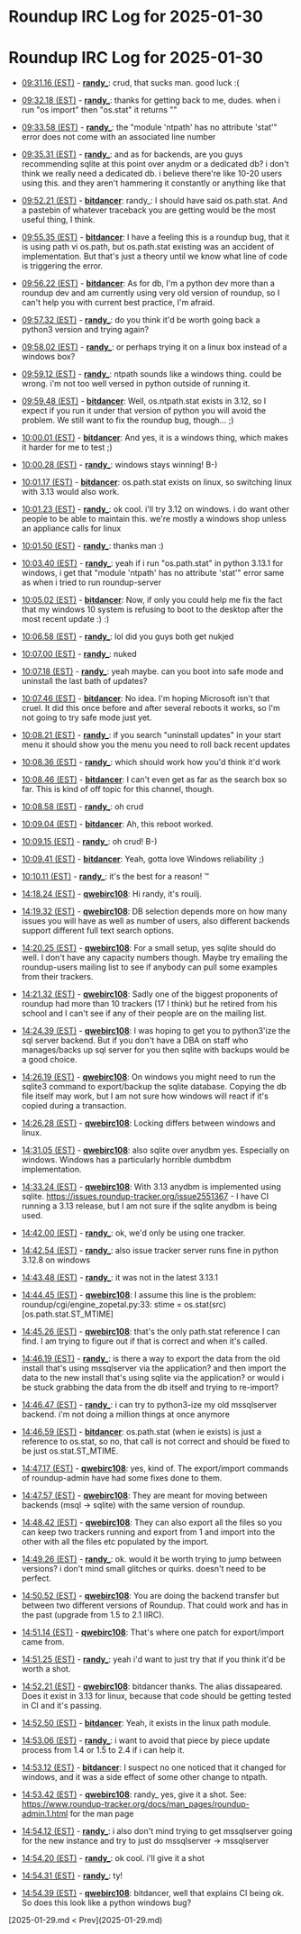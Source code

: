 # Roundup IRC Log for 2025-01-30 #
# Roundup IRC Log for 2025-01-30
* <a href="#09:31.16" id="09:31.16">09:31.16 (EST)</a> - __[randy_](https://github.com/randy_)__: crud, that sucks man. good luck :(

* <a href="#09:32.18" id="09:32.18">09:32.18 (EST)</a> - __[randy_](https://github.com/randy_)__: thanks for getting back to me, dudes. when i run "os import" then "os.stat" it returns "<built-in function stat>"

* <a href="#09:33.58" id="09:33.58">09:33.58 (EST)</a> - __[randy_](https://github.com/randy_)__: the "module 'ntpath' has no attribute 'stat'" error does not come with an associated line number

* <a href="#09:35.31" id="09:35.31">09:35.31 (EST)</a> - __[randy_](https://github.com/randy_)__: and as for backends, are you guys recommending sqlite at this point over anydm or a dedicated db? i don't think we really need a dedicated db. i believe there're like 10-20 users using this. and they aren't hammering it constantly or anything like that

* <a href="#09:52.21" id="09:52.21">09:52.21 (EST)</a> - __[bitdancer](https://github.com/bitdancer)__: randy_: I should have said os.path.stat.  And a pastebin of whatever traceback you are getting would be the most useful thing, I think.

* <a href="#09:55.35" id="09:55.35">09:55.35 (EST)</a> - __[bitdancer](https://github.com/bitdancer)__: I have a feeling this is a roundup bug, that it is using path vi os.path, but os.path.stat existing was an accident of implementation.  But that's just a theory until we know what line of code is triggering the error.

* <a href="#09:56.22" id="09:56.22">09:56.22 (EST)</a> - __[bitdancer](https://github.com/bitdancer)__: As for db, I'm a python dev more than a roundup dev and am currently using very old version of roundup, so I can't help you with current best practice, I'm afraid.

* <a href="#09:57.32" id="09:57.32">09:57.32 (EST)</a> - __[randy_](https://github.com/randy_)__: do you think it'd be worth going back a python3 version and trying again?
* <a href="#09:58.02" id="09:58.02">09:58.02 (EST)</a> - __[randy_](https://github.com/randy_)__: or perhaps trying it on a linux box instead of a windows box?

* <a href="#09:59.12" id="09:59.12">09:59.12 (EST)</a> - __[randy_](https://github.com/randy_)__: ntpath sounds like a windows thing. could be wrong. i'm not too well versed in python outside of running it.

* <a href="#09:59.48" id="09:59.48">09:59.48 (EST)</a> - __[bitdancer](https://github.com/bitdancer)__: Well, os.ntpath.stat exists in 3.12, so I expect if you run it under that version of python you will avoid the problem. We still want to fix the roundup bug, though... ;)
* <a href="#10:00.01" id="10:00.01">10:00.01 (EST)</a> - __[bitdancer](https://github.com/bitdancer)__: And yes, it is a windows thing, which makes it harder for me to test ;)

* <a href="#10:00.28" id="10:00.28">10:00.28 (EST)</a> - __[randy_](https://github.com/randy_)__: windows stays winning! B-)
* <a href="#10:01.17" id="10:01.17">10:01.17 (EST)</a> - __[bitdancer](https://github.com/bitdancer)__: os.path.stat exists on linux, so switching linux with 3.13 would also work.
* <a href="#10:01.23" id="10:01.23">10:01.23 (EST)</a> - __[randy_](https://github.com/randy_)__: ok cool. i'll try 3.12 on windows. i do want other people to be able to maintain this. we're mostly a windows shop unless an appliance calls for linux

* <a href="#10:01.50" id="10:01.50">10:01.50 (EST)</a> - __[randy_](https://github.com/randy_)__: thanks man :)

* <a href="#10:03.40" id="10:03.40">10:03.40 (EST)</a> - __[randy_](https://github.com/randy_)__: yeah if i run "os.path.stat" in python 3.13.1 for windows, i get that "module 'ntpath' has no attribute 'stat'" error same as when i tried to run roundup-server

* <a href="#10:05.02" id="10:05.02">10:05.02 (EST)</a> - __[bitdancer](https://github.com/bitdancer)__: Now, if only you could help me fix the fact that my windows 10 system is refusing to boot to the desktop after the most recent update :) :)

* <a href="#10:06.58" id="10:06.58">10:06.58 (EST)</a> - __[randy_](https://github.com/randy_)__: lol did you guys both get nukjed
* <a href="#10:07.00" id="10:07.00">10:07.00 (EST)</a> - __[randy_](https://github.com/randy_)__: nuked
* <a href="#10:07.18" id="10:07.18">10:07.18 (EST)</a> - __[randy_](https://github.com/randy_)__: yeah maybe. can you boot into safe mode and uninstall the last bath of updates?

* <a href="#10:07.46" id="10:07.46">10:07.46 (EST)</a> - __[bitdancer](https://github.com/bitdancer)__: No idea.  I'm hoping Microsoft isn't that cruel.  It did this once before and after several reboots it works, so I'm not going to try safe mode just yet.
* <a href="#10:08.21" id="10:08.21">10:08.21 (EST)</a> - __[randy_](https://github.com/randy_)__: if you search "uninstall updates" in your start menu it should show you the menu you need to roll back recent updates
* <a href="#10:08.36" id="10:08.36">10:08.36 (EST)</a> - __[randy_](https://github.com/randy_)__: which should work how you'd think it'd work
* <a href="#10:08.46" id="10:08.46">10:08.46 (EST)</a> - __[bitdancer](https://github.com/bitdancer)__: I can't even get as far as the search box so far.  This is kind of off topic for this channel, though.

* <a href="#10:08.58" id="10:08.58">10:08.58 (EST)</a> - __[randy_](https://github.com/randy_)__: oh crud
* <a href="#10:09.04" id="10:09.04">10:09.04 (EST)</a> - __[bitdancer](https://github.com/bitdancer)__: Ah, this reboot worked.
* <a href="#10:09.15" id="10:09.15">10:09.15 (EST)</a> - __[randy_](https://github.com/randy_)__: oh crud! B-)
* <a href="#10:09.41" id="10:09.41">10:09.41 (EST)</a> - __[bitdancer](https://github.com/bitdancer)__: Yeah, gotta love Windows reliability ;)

* <a href="#10:10.11" id="10:10.11">10:10.11 (EST)</a> - __[randy_](https://github.com/randy_)__: it's the best for a reason! ™

* <a href="#14:18.24" id="14:18.24">14:18.24 (EST)</a> - __[qwebirc108](https://github.com/qwebirc108)__: Hi randy, it's rouilj.

* <a href="#14:19.32" id="14:19.32">14:19.32 (EST)</a> - __[qwebirc108](https://github.com/qwebirc108)__: DB selection depends more on how many issues you will have as well as number of users, also different backends support different full text search options.

* <a href="#14:20.25" id="14:20.25">14:20.25 (EST)</a> - __[qwebirc108](https://github.com/qwebirc108)__: For a small setup, yes sqlite should do well. I don't have any capacity numbers though. Maybe try emailing the roundup-users mailing list to see if anybody can pull some examples from their trackers.

* <a href="#14:21.32" id="14:21.32">14:21.32 (EST)</a> - __[qwebirc108](https://github.com/qwebirc108)__: Sadly one of the biggest proponents of roundup had more than 10 trackers (17 I think) but he retired from his school and I can't see if any of their people are on the mailing list.

* <a href="#14:24.39" id="14:24.39">14:24.39 (EST)</a> - __[qwebirc108](https://github.com/qwebirc108)__: I was hoping to get you to python3'ize the sql server backend. But if you don't have a DBA on staff who manages/backs up sql server for you then sqlite with backups would be a good choice.

* <a href="#14:26.19" id="14:26.19">14:26.19 (EST)</a> - __[qwebirc108](https://github.com/qwebirc108)__: On windows you might need to run the sqlite3 command to export/backup the sqlite database. Copying the db file itself may work, but I am not sure how windows will react if it's copied during a transaction.
* <a href="#14:26.28" id="14:26.28">14:26.28 (EST)</a> - __[qwebirc108](https://github.com/qwebirc108)__: Locking differs between windows and linux.

* <a href="#14:31.05" id="14:31.05">14:31.05 (EST)</a> - __[qwebirc108](https://github.com/qwebirc108)__: also sqlite over anydbm yes. Especially on windows. Windows has a particularly horrible dumbdbm implementation.

* <a href="#14:33.24" id="14:33.24">14:33.24 (EST)</a> - __[qwebirc108](https://github.com/qwebirc108)__: With 3.13 anydbm is implemented using sqlite. <https://issues.roundup-tracker.org/issue2551367> - I have CI running a 3.13 release, but I am not sure if the sqlite anydbm is being used.

* <a href="#14:42.00" id="14:42.00">14:42.00 (EST)</a> - __[randy_](https://github.com/randy_)__: ok, we'd only be using one tracker.

* <a href="#14:42.54" id="14:42.54">14:42.54 (EST)</a> - __[randy_](https://github.com/randy_)__: also issue tracker server runs fine in python 3.12.8 on windows

* <a href="#14:43.48" id="14:43.48">14:43.48 (EST)</a> - __[randy_](https://github.com/randy_)__: it was not in the latest 3.13.1

* <a href="#14:44.45" id="14:44.45">14:44.45 (EST)</a> - __[qwebirc108](https://github.com/qwebirc108)__: I assume this line is the problem:  roundup/cgi/engine_zopetal.py:33:            stime = os.stat(src)[os.path.stat.ST_MTIME]

* <a href="#14:45.26" id="14:45.26">14:45.26 (EST)</a> - __[qwebirc108](https://github.com/qwebirc108)__: that's the only path.stat reference I can find. I am trying to figure out if that is correct and when it's called.
* <a href="#14:46.19" id="14:46.19">14:46.19 (EST)</a> - __[randy_](https://github.com/randy_)__: is there a way to export the data from the old install that's using mssqlserver via the application? and then import the data to the new install that's using sqlite via the application? or would i be stuck grabbing the data from the db itself and trying to re-import?

* <a href="#14:46.47" id="14:46.47">14:46.47 (EST)</a> - __[randy_](https://github.com/randy_)__: i can try to python3-ize my old mssqlserver backend. i'm not doing a million things at once anymore
* <a href="#14:46.59" id="14:46.59">14:46.59 (EST)</a> - __[bitdancer](https://github.com/bitdancer)__: os.path.stat (when ie exists) is just a reference to os.stat, so no, that call is not correct and should be fixed to be just os.stat.ST_MTIME.
* <a href="#14:47.17" id="14:47.17">14:47.17 (EST)</a> - __[qwebirc108](https://github.com/qwebirc108)__: yes, kind of. The export/import commands of roundup-admin have had some fixes done to them.

* <a href="#14:47.57" id="14:47.57">14:47.57 (EST)</a> - __[qwebirc108](https://github.com/qwebirc108)__: They are meant for moving between backends (msql -> sqlite) with the same version of roundup.

* <a href="#14:48.42" id="14:48.42">14:48.42 (EST)</a> - __[qwebirc108](https://github.com/qwebirc108)__: They can also export all the files so you can keep two trackers running and export from 1 and import into the other with all the files etc populated by the import.
* <a href="#14:49.26" id="14:49.26">14:49.26 (EST)</a> - __[randy_](https://github.com/randy_)__: ok. would it be worth trying to jump between versions? i don't mind small glitches or quirks. doesn't need to be perfect.

* <a href="#14:50.52" id="14:50.52">14:50.52 (EST)</a> - __[qwebirc108](https://github.com/qwebirc108)__: You are doing the backend transfer but between two different versions of Roundup. That could work and has in the past (upgrade from 1.5 to 2.1 IIRC).
* <a href="#14:51.14" id="14:51.14">14:51.14 (EST)</a> - __[qwebirc108](https://github.com/qwebirc108)__: That's where one patch for export/import came from.
* <a href="#14:51.25" id="14:51.25">14:51.25 (EST)</a> - __[randy_](https://github.com/randy_)__: yeah i'd want to just try that if you think it'd be worth a shot.

* <a href="#14:52.21" id="14:52.21">14:52.21 (EST)</a> - __[qwebirc108](https://github.com/qwebirc108)__: bitdancer thanks. The alias dissapeared. Does it exist in 3.13 for linux, because that code should be getting tested in CI and it's passing.

* <a href="#14:52.50" id="14:52.50">14:52.50 (EST)</a> - __[bitdancer](https://github.com/bitdancer)__: Yeah, it exists in the linux path module.
* <a href="#14:53.06" id="14:53.06">14:53.06 (EST)</a> - __[randy_](https://github.com/randy_)__: i want to avoid that piece by piece update process from 1.4 or 1.5 to 2.4 if i can help it.
* <a href="#14:53.12" id="14:53.12">14:53.12 (EST)</a> - __[bitdancer](https://github.com/bitdancer)__: I suspect no one noticed that it changed for windows, and it was a side effect of some other change to ntpath.

* <a href="#14:53.42" id="14:53.42">14:53.42 (EST)</a> - __[qwebirc108](https://github.com/qwebirc108)__: randy_ yes, give it a shot. See: <https://www.roundup-tracker.org/docs/man_pages/roundup-admin.1.html> for the man page
* <a href="#14:54.12" id="14:54.12">14:54.12 (EST)</a> - __[randy_](https://github.com/randy_)__: i also don't mind trying to get mssqlserver going for the new instance and try to just do mssqlserver -> mssqlserver
* <a href="#14:54.20" id="14:54.20">14:54.20 (EST)</a> - __[randy_](https://github.com/randy_)__: ok cool. i'll give it a shot
* <a href="#14:54.31" id="14:54.31">14:54.31 (EST)</a> - __[randy_](https://github.com/randy_)__: ty!
* <a href="#14:54.39" id="14:54.39">14:54.39 (EST)</a> - __[qwebirc108](https://github.com/qwebirc108)__: bitdancer, well that explains CI being ok. So does this look like a python windows bug?

<div class="inpage-footer">
[2025-01-29.md < Prev](2025-01-29.md)
</div>
